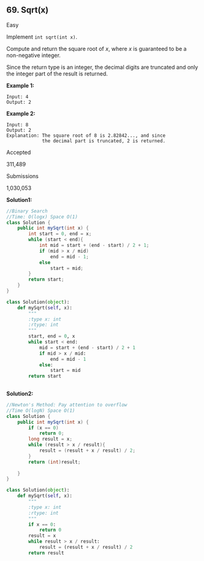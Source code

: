 ## 69. Sqrt(x)

Easy

Implement `int sqrt(int x)`.

Compute and return the square root of *x*, where *x* is guaranteed to be a non-negative integer.

Since the return type is an integer, the decimal digits are truncated and only the integer part of the result is returned.

**Example 1:**

```
Input: 4
Output: 2
```

**Example 2:**

```
Input: 8
Output: 2
Explanation: The square root of 8 is 2.82842..., and since 
             the decimal part is truncated, 2 is returned.
```

Accepted

311,489

Submissions

1,030,053

**Solution1:**

```java
//Binary Search
//Time: O(logx) Space O(1)
class Solution {
    public int mySqrt(int x) {
        int start = 0, end = x;
        while (start < end){
            int mid = start + (end - start) / 2 + 1;
            if (mid > x / mid)
                end = mid - 1;
            else
                start = mid;
        }
        return start;
    }
}
```

```python
class Solution(object):
    def mySqrt(self, x):
        """
        :type x: int
        :rtype: int
        """
        start, end = 0, x
        while start < end:
            mid = start + (end - start) / 2 + 1
            if mid > x / mid:
                end = mid - 1
            else:
                start = mid
        return start
        
```

**Solution2:**

```java
//Newton's Method: Pay attention to overflow
//Time O(logN) Space O(1)
class Solution {
    public int mySqrt(int x) {
        if (x == 0)
            return 0;
        long result = x;
        while (result > x / result){
            result = (result + x / result) / 2;
        }
        return (int)result;
        
    }
}
```

```python
class Solution(object):
    def mySqrt(self, x):
        """
        :type x: int
        :rtype: int
        """
        if x == 0:
            return 0
        result = x
        while result > x / result:
            result = (result + x / result) / 2
        return result
        
```

